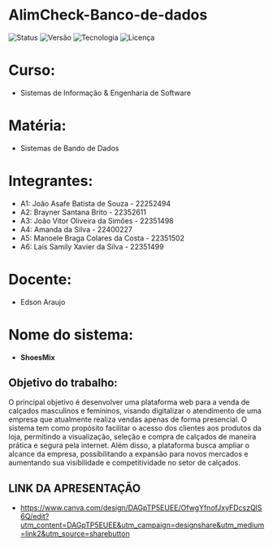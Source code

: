 # AlimCheck-Banco-de-dados

![Status](https://img.shields.io/badge/status-em%20andamento-green)
![Versão](https://img.shields.io/badge/versão-1.0-blue)
![Tecnologia](https://img.shields.io/badge/backend-Node.js-lightgrey)
![Licença](https://img.shields.io/badge/licença-MIT-brightgreen)
# Curso:
* Sistemas de Informação & Engenharia de Software

# Matéria: 
 * Sistemas de Bando de Dados
   
# Integrantes:
* A1: João Asafe Batista de Souza - 22252494
* A2: Brayner Santana Brito - 22352611
* A3: João Vitor Oliveira da Simões - 22351498
* A4: Amanda da Silva - 22400227
* A5: Manoele Braga Colares da Costa - 22351502
* A6: Lais Samily Xavier da Silva - 22351499

# Docente:
* Edson Araujo
# Nome do sistema:  
* **ShoesMix**

## Objetivo do trabalho:
O principal objetivo é desenvolver uma plataforma web para a venda de calçados masculinos e femininos, visando digitalizar o atendimento de uma empresa que atualmente realiza vendas apenas de forma presencial. O sistema tem como propósito facilitar o acesso dos clientes aos produtos da loja, permitindo a visualização, seleção e compra de calçados de maneira prática e segura pela internet. Além disso, a plataforma busca ampliar o alcance da empresa, possibilitando a expansão para novos mercados e aumentando sua visibilidade e competitividade no setor de calçados.

## LINK DA APRESENTAÇÃO

* https://www.canva.com/design/DAGpTP5EUEE/OfwgYfnofJxyFDcszQlS6Q/edit?utm_content=DAGpTP5EUEE&utm_campaign=designshare&utm_medium=link2&utm_source=sharebutton
